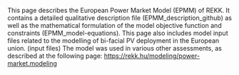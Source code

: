 This page describes the European Power Market Model (EPMM) of REKK. 
It contains a detailed qualitative description file (EPMM_description_github) as well as the mathematical formulation of the model objective function and constraints (EPMM_model-equations).
This page also includes model input files related to the modelling of bi-facial PV deployment in the European union. (input files)
The model was used in various other assessments, as described at the following page: https://rekk.hu/modeling/power-market.modeling

